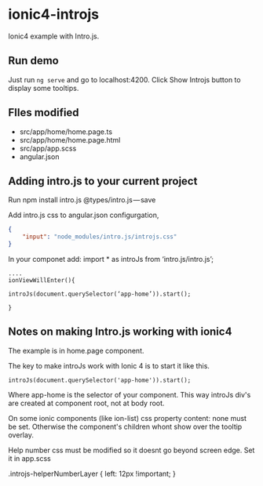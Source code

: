 # ionic4-introjs
Ionic4 example with Intro.js.

## Run demo

Just run `ng serve` and go to localhost:4200. Click Show Introjs button to display some tooltips.

## FIles modified 
* src/app/home/home.page.ts
* src/app/home/home.page.html
* src/app/app.scss
* angular.json

## Adding intro.js to your current project
Run npm install intro.js @types/intro.js — save

Add intro.js css to angular.json configurgation,
```json
{
    "input": "node_modules/intro.js/introjs.css"
}
```

In your componet add:
    import * as introJs from ‘intro.js/intro.js’;
    
    ....
    ionViewWillEnter(){

    introJs(document.querySelector(‘app-home’)).start();

    }


## Notes on making Intro.js working with ionic4
The example is in home.page component.

The key to make introJs work with Ionic 4 is to start it like this.

 `introJs(document.querySelector('app-home')).start();`

Where app-home is the selector of your component. This way introJs div's are created at component root, not at body root.

On some ionic components (like ion-list) css property content: none must be set. Otherwise the component's children whont show over the tooltip overlay.

Help number css must be modified so it doesnt go beyond screen edge. Set it in app.scss

.introjs-helperNumberLayer {
        left: 12px !important; 
}
